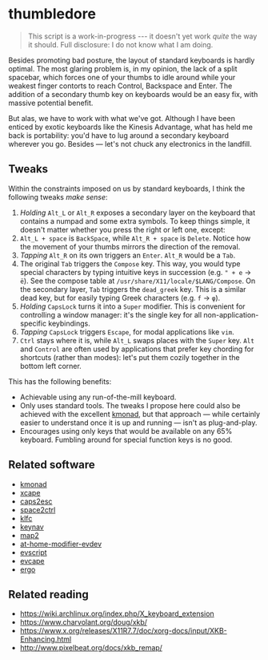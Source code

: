 # thumbledore

> This script is a work-in-progress --- it doesn't yet work *quite* the way it should. Full disclosure: I do not know what I am doing.

Besides promoting bad posture, the layout of standard keyboards is hardly optimal. The most glaring problem is, in my opinion, the lack of a split spacebar, which forces one of your thumbs to idle around while your weakest finger contorts to reach Control, Backspace and Enter. The addition of a secondary thumb key on keyboards would be an easy fix, with massive potential benefit.

But alas, we have to work with what we've got. Although I have been enticed by exotic keyboards like the Kinesis Advantage, what has held me back is portability: you'd have to lug around a secondary keyboard wherever you go. Besides — let's not chuck any electronics in the landfill.


## Tweaks

Within the constraints imposed on us by standard keyboards, I think the following tweaks *make sense*:

1. *Holding* `Alt_L` or `Alt_R` exposes a secondary layer on the keyboard that contains a numpad and some extra symbols. To keep things simple, it doesn't matter whether you press the right or left one, except:
2. `Alt_L + space` is `BackSpace`, while `Alt_R + space` is `Delete`. Notice how the movement of your thumbs mirrors the direction of the removal.
3. *Tapping* `Alt_R` on its own triggers an `Enter`. `Alt_R` would be a `Tab`.
4. The original `Tab` triggers the `Compose` key. This way, you would type special characters by typing intuitive keys in succession (e.g. `" + e` → `ë`). See the compose table at `/usr/share/X11/locale/$LANG/Compose`. On the secondary layer, `Tab` triggers the `dead_greek` key. This is a similar dead key, but for easily typing Greek characters (e.g. `f` → `φ`).
5. *Holding* `CapsLock` turns it into a `Super` modifier. This is convenient for controlling a window manager: it's the single key for all non-application-specific keybindings.
6. *Tapping* `CapsLock` triggers `Escape`, for modal applications like `vim`.
7. `Ctrl` stays where it is, while `Alt_L` swaps places with the `Super` key. `Alt` and `Control` are often used by applications that prefer key chording for shortcuts (rather than modes): let's put them cozily together in the bottom left corner.


This has the following benefits:

- Achievable using any run-of-the-mill keyboard.
- Only uses standard tools. The tweaks I propose here could also be achieved with the excellent [kmonad](github.com/david-janssen/kmonad), but that approach — while certainly easier to understand once it is up and running — isn't as plug-and-play.
- Encourages using only keys that would be available on any 65% keyboard. Fumbling around for special function keys is no good.


## Related software

- [kmonad](https://github.com/david-janssen/kmonad)
- [xcape](https://github.com/alols/xcape)
- [caps2esc](https://gitlab.com/interception/linux/plugins/caps2esc)
- [space2ctrl](https://github.com/r0adrunner/Space2Ctrl)
- [klfc](https://github.com/39aldo39/klfc)
- [keynav](https://www.semicomplete.com/projects/keynav/)
- [map2](https://github.com/shiro/map2)
- [at-home-modifier-evdev](https://gitlab.com/at-home-modifier/at-home-modifier-evdev)
- [evscript](https://github.com/unrelentingtech/evscript)
- [evcape](https://github.com/wbolster/evcape)
- [ergo](https://github.com/lcarsos/ergo)


## Related reading

- <https://wiki.archlinux.org/index.php/X_keyboard_extension>
- <https://www.charvolant.org/doug/xkb/>
- <https://www.x.org/releases/X11R7.7/doc/xorg-docs/input/XKB-Enhancing.html>
- <http://www.pixelbeat.org/docs/xkb_remap/>
